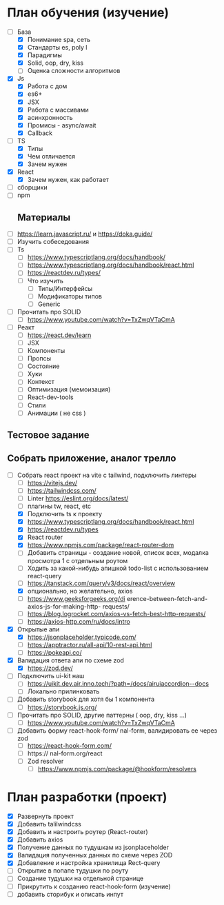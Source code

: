 # План обучения (изучение)

- [ ] База
  - [x] Понимание spa, сеть
  - [x] Стандарты es, poly l
  - [x] Парадигмы
  - [x] Solid, oop, dry, kiss
  - [ ] Оценка сложности алгоритмов
- [x] Js
  - [x] Работа с дом
  - [x] es6+
  - [x] JSX
  - [x] Работа с массивами
  - [x] асинхронность
  - [x] Промисы - async/await
  - [x] Callback
- [ ] TS
  - [x] Типы
  - [x] Чем отличается
  - [x] Зачем нужен
- [x] React
  - [x] Зачем нужен, как работает
- [ ] сборщики
- [ ] npm
  ## Материалы
- [ ] https://learn.javascript.ru/ и https://doka.guide/
- [ ] Изучить собеседования
- [ ] Ts
  - [ ] https://www.typescriptlang.org/docs/handbook/
  - [ ] https://www.typescriptlang.org/docs/handbook/react.html
  - [ ] https://reactdev.ru/types/
  - [ ] Что изучить
    - [ ] Типы/Интерфейсы
    - [ ] Модификаторы типов
    - [ ] Generic
- [ ] Прочитать про SOLID
  - [ ] https://www.youtube.com/watch?v=TxZwqVTaCmA
- [ ] Реакт
  - [ ] https://react.dev/learn
  - [ ] JSX
  - [ ] Компоненты
  - [ ] Пропсы
  - [ ] Состояние
  - [ ] Хуки
  - [ ] Контекст
  - [ ] Оптимизация (мемоизация)
  - [ ] React-dev-tools
  - [ ] Стили
  - [ ] Анимации ( не css )
 ## Тестовое задание
 ## Собрать приложение, аналог трелло
- [ ] Собрать react проект на vite с tailwind, подключить линтеры
  - [ ] https://vitejs.dev/
  - [ ] https://tailwindcss.com/
  - [ ] Linter https://eslint.org/docs/latest/
  - [ ] плагины tw, react, etc
  - [x] Подключить ts к проекту
  - [x] https://www.typescriptlang.org/docs/handbook/react.html
  - [x] https://reactdev.ru/types
  - [x] React router
  - [x] https://www.npmjs.com/package/react-router-dom
  - [ ] Добавить страницы - создание новой, список всех, модалка просмотра 1 с отдельным
  роутом
  - [ ] Ходить за какой-нибудь апишкой todo-list с использованием react-query
  - [ ] https://tanstack.com/query/v3/docs/react/overview
  - [x] опционально, но желательно, axios
  - [ ] https://www.geeksforgeeks.org/di erence-between-fetch-and-axios-js-for-making-http-
  requests/
  - [ ] https://blog.logrocket.com/axios-vs-fetch-best-http-requests/
  - [ ] https://axios-http.com/ru/docs/intro
- [x] Открытые апи
  - [x] https://jsonplaceholder.typicode.com/
  - [ ] https://apptractor.ru/all-api/10-rest-api.html
  - [ ] https://pokeapi.co/
- [x] Валидация ответа апи по схеме zod
  - [x] https://zod.dev/
- [ ] Подключить ui-kit наш
  - [ ] https://uikit.dev.air.inno.tech/?path=/docs/airuiaccordion--docs
  - [ ] Локально прилинковать
- [ ] Добавить storybook для хотя бы 1 компонента
  - [ ] https://storybook.js.org/
- [ ] Прочитать про SOLID, другие паттерны ( oop, dry, kiss …)
  - [ ] https://www.youtube.com/watch?v=TxZwqVTaCmA
- [ ] Добавить форму react-hook-form/ nal-form, валидировать ее через zod
  - [ ] https://react-hook-form.com/
  - [ ] https:// nal-form.org/react
  - [ ] Zod resolver
    - [ ] https://www.npmjs.com/package/@hookform/resolvers

# План разработки (проект)
- [X] Развернуть проект
- [X] Добавить talilwindcss
- [X] Добавить и настроить роутер (React-router)
- [X] Добавить axios
- [X] Получение данных по тудушкам из jsonplaceholder
- [X] Валидация полученных данных по схеме через ZOD
- [X] Добавление и настройка хранилища Rect-query
- [ ] Открытие в попапе тудушки по роуту
- [ ] Создание тудушки на отдельной странице
- [ ] Прикрутить к созданию react-hook-form (изучение)
- [ ] добавить сторибук и описать инпут